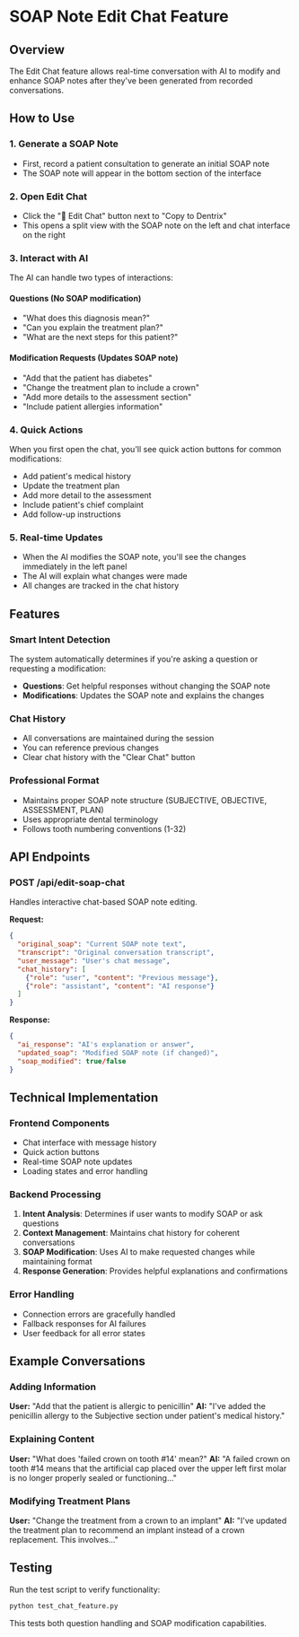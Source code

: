# SOAP Note Edit Chat Feature

## Overview
The Edit Chat feature allows real-time conversation with AI to modify and enhance SOAP notes after they've been generated from recorded conversations.

## How to Use

### 1. Generate a SOAP Note
- First, record a patient consultation to generate an initial SOAP note
- The SOAP note will appear in the bottom section of the interface

### 2. Open Edit Chat
- Click the "💬 Edit Chat" button next to "Copy to Dentrix"
- This opens a split view with the SOAP note on the left and chat interface on the right

### 3. Interact with AI
The AI can handle two types of interactions:

#### Questions (No SOAP modification)
- "What does this diagnosis mean?"
- "Can you explain the treatment plan?"
- "What are the next steps for this patient?"

#### Modification Requests (Updates SOAP note)
- "Add that the patient has diabetes"
- "Change the treatment plan to include a crown"
- "Add more details to the assessment section"
- "Include patient allergies information"

### 4. Quick Actions
When you first open the chat, you'll see quick action buttons for common modifications:
- Add patient's medical history
- Update the treatment plan
- Add more detail to the assessment
- Include patient's chief complaint
- Add follow-up instructions

### 5. Real-time Updates
- When the AI modifies the SOAP note, you'll see the changes immediately in the left panel
- The AI will explain what changes were made
- All changes are tracked in the chat history

## Features

### Smart Intent Detection
The system automatically determines if you're asking a question or requesting a modification:
- **Questions**: Get helpful responses without changing the SOAP note
- **Modifications**: Updates the SOAP note and explains the changes

### Chat History
- All conversations are maintained during the session
- You can reference previous changes
- Clear chat history with the "Clear Chat" button

### Professional Format
- Maintains proper SOAP note structure (SUBJECTIVE, OBJECTIVE, ASSESSMENT, PLAN)
- Uses appropriate dental terminology
- Follows tooth numbering conventions (1-32)

## API Endpoints

### POST /api/edit-soap-chat
Handles interactive chat-based SOAP note editing.

**Request:**
```json
{
  "original_soap": "Current SOAP note text",
  "transcript": "Original conversation transcript",
  "user_message": "User's chat message",
  "chat_history": [
    {"role": "user", "content": "Previous message"},
    {"role": "assistant", "content": "AI response"}
  ]
}
```

**Response:**
```json
{
  "ai_response": "AI's explanation or answer",
  "updated_soap": "Modified SOAP note (if changed)",
  "soap_modified": true/false
}
```

## Technical Implementation

### Frontend Components
- Chat interface with message history
- Quick action buttons
- Real-time SOAP note updates
- Loading states and error handling

### Backend Processing
1. **Intent Analysis**: Determines if user wants to modify SOAP or ask questions
2. **Context Management**: Maintains chat history for coherent conversations
3. **SOAP Modification**: Uses AI to make requested changes while maintaining format
4. **Response Generation**: Provides helpful explanations and confirmations

### Error Handling
- Connection errors are gracefully handled
- Fallback responses for AI failures
- User feedback for all error states

## Example Conversations

### Adding Information
**User:** "Add that the patient is allergic to penicillin"
**AI:** "I've added the penicillin allergy to the Subjective section under patient's medical history."

### Explaining Content
**User:** "What does 'failed crown on tooth #14' mean?"
**AI:** "A failed crown on tooth #14 means that the artificial cap placed over the upper left first molar is no longer properly sealed or functioning..."

### Modifying Treatment Plans
**User:** "Change the treatment from a crown to an implant"
**AI:** "I've updated the treatment plan to recommend an implant instead of a crown replacement. This involves..."

## Testing

Run the test script to verify functionality:
```bash
python test_chat_feature.py
```

This tests both question handling and SOAP modification capabilities.